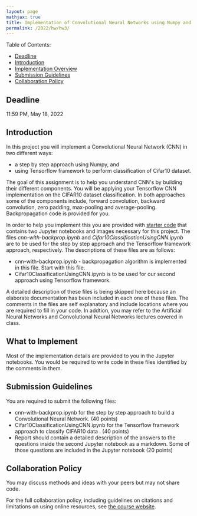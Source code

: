```yaml
---
layout: page
mathjax: true
title: Implementation of Convolutional Neural Networks using Numpy and Tensorflow
permalink: /2022/hw/hw3/
---
```


Table of Contents:
- [Deadline](#due)
- [Introduction](#intro)
- [Implementation Overview](#system_overview)
- [Submission Guidelines](#sub)
- [Collaboration Policy](#coll)

<a name='due'></a>
## Deadline
11:59 PM, May 18, 2022

<a name='intro'></a>
## Introduction
In this project you will implement a Convolutional Neural Network (CNN) in two different ways: 
  * a step by step approach using Numpy, and  
  * using Tensorflow framework to perform classification of Cifar10  dataset.
 
The goal of this assignment is to help you understand CNN's by building their different components. You will be applying your Tensorflow CNN implementation on the CIFAR10 dataset classification. In both approaches some of the components include, forward convolution, backward convolution, zero padding, max-pooling and average-pooling. Backpropagation code is provided for you.

In order to help you implement this you are provided with [starter code](/cmsc426Spring2022/assets/hwk3/hw3-starterFiles.zip) that contains two Jupyter notebooks and images necessary for this project. The files <i>cnn-with-backprop.ipynb</i> and <i>Cifar10ClassificationUsingCNN.ipynb</i> are to be used for the step by step approach and the Tensorflow framework approach, respectively. The descriptions of these files are as follows:

<ul>

  <li> cnn-with-backprop.ipynb - backpropagation algorithm is implemented in this file. Start with this file.
  </li>
  <li> Cifar10ClassificationUsingCNN.ipynb is to be used for our second approach using Tensorflow framework.
 </li>
</ul>



A detailed description of these files is being skipped here because an elaborate documentation has been included in each one of these files. The comments in the files are self explanatory and include locations where you are required to fill in your code. In addtion, you may refer to the Artificial Neural Networks and Convolutional Neural Networks lectures covered in class.


<a name='system_overview'></a>
## What to Implement

Most of the implementation details are provided to you in the Jupyter notebooks. You would be required to write code in these files identified by the comments in them. 


<a name='sub'></a>
## Submission Guidelines
You are required to submit the following files:
 * cnn-with-backprop.ipynb for the step by step approach to build a Convolutional Neural Network. (40 points)
 * Cifar10ClassificationUsingCNN.ipynb for the Tensorflow framework approach to classify CIFAR10 data . (40 points)
 * Report should contain a detailed description of the answers to the questions inside the second Jupyter notebook as a markdown. Some of those questions are included in the Jupyter notebook (20 points)
 



<a name='coll'></a>
## Collaboration Policy
You may discuss methods and ideas with your peers but may not share code.

For the full collaboration policy, including guidelines on citations and limitations on using online resources, see <a href="https://www.cs.umd.edu/class/spring2022/cmsc426-0201/">the course website</a>.
